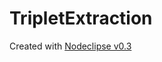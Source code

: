 # TripletExtraction


Created with [Nodeclipse v0.3](https://github.com/Nodeclipse/nodeclipse-1)   
